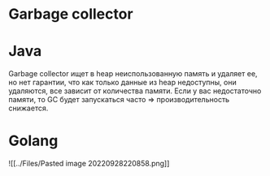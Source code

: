 # Garbage collector
# Java
Garbage collector ищет в heap неиспользованную память и удаляет ее, но нет гарантии, что как только данные из heap недоступны, они удаляются, все зависит от количества памяти. Если у вас недостаточно памяти, то GC будет запускаться часто => производительность снижается.

# Golang
![[../Files/Pasted image 20220928220858.png]]